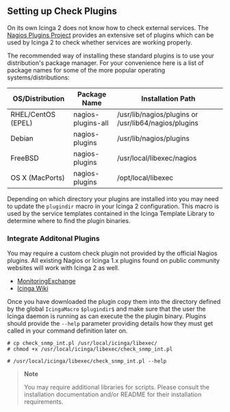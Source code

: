 ## Setting up Check Plugins

On its own Icinga 2 does not know how to check external services. The
[Nagios Plugins Project](https://www.nagios-plugins.org/) provides an extensive
set of plugins which can be used by Icinga 2 to check whether services are
working properly.

The recommended way of installing these standard plugins is to use your
distribution's package manager. For your convenience here is a list of package
names for some of the more popular operating systems/distributions:

OS/Distribution        | Package Name       | Installation Path
-----------------------|--------------------|---------------------------
RHEL/CentOS (EPEL)     | nagios-plugins-all | /usr/lib/nagios/plugins or /usr/lib64/nagios/plugins
Debian                 | nagios-plugins     | /usr/lib/nagios/plugins
FreeBSD                | nagios-plugins     | /usr/local/libexec/nagios
OS X (MacPorts)        | nagios-plugins     | /opt/local/libexec

Depending on which directory your plugins are installed into you may need to
update the `plugindir` macro in your Icinga 2 configuration. This macro is used
by the service templates contained in the Icinga Template Library to determine
where to find the plugin binaries.

### Integrate Additonal Plugins

You may require a custom check plugin not provided by the official Nagios plugins.
All existing Nagios or Icinga 1.x plugins found on public community websites
will work with Icinga 2 as well.

* [MonitoringExchange](https://www.monitoringexchange.org)
* [Icinga Wiki]()

Once you have downloaded the plugin copy them into the directory defined by the global
`IcingaMacro` `$plugindir$` and make sure that the user the Icinga daemon is running as
can execute the the plugin binary. Plugins should provide the `--help` parameter
providing details how they must get called in your command definition later on.

    # cp check_snmp_int.pl /usr/local/icinga/libexec/
    # chmod +x /usr/local/icinga/libexec/check_snmp_int.pl
    
    # /usr/local/icinga/libexec/check_snmp_int.pl --help
    
> **Note**
>
> You may require additional libraries for scripts. Please consult the installation
> documentation and/or README for their installation requirements.

